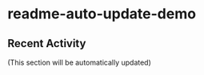 # readme-auto-update-demo

## Recent Activity
<!--START_SECTION:activity-->
(This section will be automatically updated)
<!--END_SECTION:activity-->
